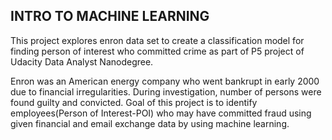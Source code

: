 ## INTRO TO MACHINE LEARNING

This project explores enron data set to create a classification model for finding person of interest who committed crime as part of P5 project of Udacity Data Analyst Nanodegree.   

Enron was an American energy company who went bankrupt in early 2000 due to financial irregularities. During investigation, number of persons were found guilty and convicted. Goal of this project is to identify employees(Person of Interest-POI) who may have committed fraud using given financial and email exchange data by using machine learning.
